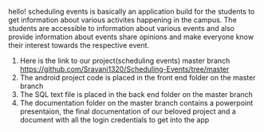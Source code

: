 hello!
scheduling events is basically an application build for the students to get information about various activites happening in the campus. The students are accessible to information about various events and also provide information about events share opinions and make everyone know their interest towards the respective event.
1. Here is the link to our project(scheduling events) master branch https://github.com/Sravani1320/Scheduling-Events/tree/master
2. The android project code is placed in the front end folder on the master branch
3. The SQL text file is placed in the back end folder on the master branch
4. The documentation folder on the master branch contains a powerpoint presentaion, the final documentation of our beloved project and a document with all the login credentials to get into the app

